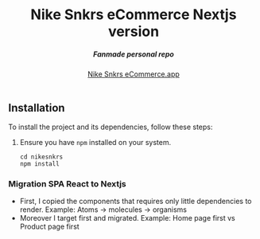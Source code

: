 <div align="center">
    <h1 align="center">Nike Snkrs eCommerce Nextjs version</h1>
    <h5>Fanmade personal repo</h5>
</div>

<div align="center">
  <a href="[nik-snkrs-nextjs.vercel.app]">Nike Snkrs eCommerce.app</a>
</div>
<br/>


## Installation

To install the project and its dependencies, follow these steps:

1.  Ensure you have `npm` installed on your system. 

    ```sh-session
    cd nikesnkrs
    npm install 
    ```


### Migration SPA React to Nextjs 
- First, I copied the components that requires only little dependencies to render. Example: Atoms -> molecules -> organisms
- Moreover I target first and migrated. Example: Home page first vs Product page first
